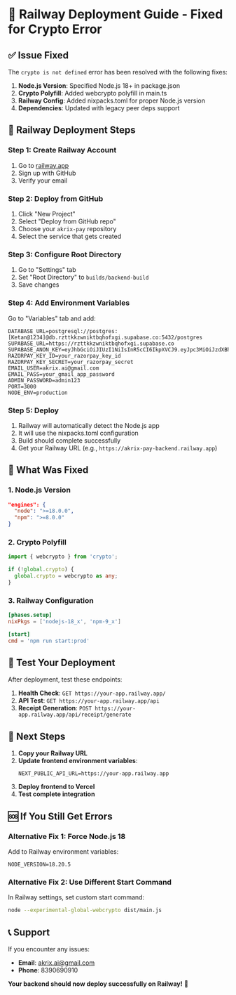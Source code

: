 # 🚂 Railway Deployment Guide - Fixed for Crypto Error

## ✅ **Issue Fixed**

The `crypto is not defined` error has been resolved with the following fixes:

1. **Node.js Version**: Specified Node.js 18+ in package.json
2. **Crypto Polyfill**: Added webcrypto polyfill in main.ts
3. **Railway Config**: Added nixpacks.toml for proper Node.js version
4. **Dependencies**: Updated with legacy peer deps support

## 🚀 **Railway Deployment Steps**

### **Step 1: Create Railway Account**
1. Go to [railway.app](https://railway.app)
2. Sign up with GitHub
3. Verify your email

### **Step 2: Deploy from GitHub**
1. Click "New Project"
2. Select "Deploy from GitHub repo"
3. Choose your `akrix-pay` repository
4. Select the service that gets created

### **Step 3: Configure Root Directory**
1. Go to "Settings" tab
2. Set "Root Directory" to `builds/backend-build`
3. Save changes

### **Step 4: Add Environment Variables**
Go to "Variables" tab and add:

```env
DATABASE_URL=postgresql://postgres:[Ketan@1234]@db.rzttkkzwniktbqhofxgi.supabase.co:5432/postgres
SUPABASE_URL=https://rzttkkzwniktbqhofxgi.supabase.co
SUPABASE_ANON_KEY=eyJhbGciOiJIUzI1NiIsInR5cCI6IkpXVCJ9.eyJpc3MiOiJzdXBhYmFzZSIsInJlZiI6InJ6dHRra3p3bmlrdGJxaG9meGdpIiwicm9sZSI6ImFub24iLCJpYXQiOjE3NTE5ODgzODcsImV4cCI6MjA2NzU2NDM4N30.8E4t1LMqcXA5LctnXEY14w4KQIcMbcMI9oGG35cKNoA
RAZORPAY_KEY_ID=your_razorpay_key_id
RAZORPAY_KEY_SECRET=your_razorpay_secret
EMAIL_USER=akrix.ai@gmail.com
EMAIL_PASS=your_gmail_app_password
ADMIN_PASSWORD=admin123
PORT=3000
NODE_ENV=production
```

### **Step 5: Deploy**
1. Railway will automatically detect the Node.js app
2. It will use the nixpacks.toml configuration
3. Build should complete successfully
4. Get your Railway URL (e.g., `https://akrix-pay-backend.railway.app`)

## 🔧 **What Was Fixed**

### **1. Node.js Version**
```json
"engines": {
  "node": ">=18.0.0",
  "npm": ">=8.0.0"
}
```

### **2. Crypto Polyfill**
```typescript
import { webcrypto } from 'crypto';

if (!global.crypto) {
  global.crypto = webcrypto as any;
}
```

### **3. Railway Configuration**
```toml
[phases.setup]
nixPkgs = ['nodejs-18_x', 'npm-9_x']

[start]
cmd = 'npm run start:prod'
```

## 🧪 **Test Your Deployment**

After deployment, test these endpoints:

1. **Health Check**: `GET https://your-app.railway.app/`
2. **API Test**: `GET https://your-app.railway.app/api`
3. **Receipt Generation**: `POST https://your-app.railway.app/api/receipt/generate`

## 🔗 **Next Steps**

1. **Copy your Railway URL**
2. **Update frontend environment variables**:
   ```env
   NEXT_PUBLIC_API_URL=https://your-app.railway.app
   ```
3. **Deploy frontend to Vercel**
4. **Test complete integration**

## 🆘 **If You Still Get Errors**

### **Alternative Fix 1: Force Node.js 18**
Add to Railway environment variables:
```env
NODE_VERSION=18.20.5
```

### **Alternative Fix 2: Use Different Start Command**
In Railway settings, set custom start command:
```bash
node --experimental-global-webcrypto dist/main.js
```

## 📞 **Support**

If you encounter any issues:
- **Email**: akrix.ai@gmail.com
- **Phone**: 8390690910

**Your backend should now deploy successfully on Railway!** 🎉
